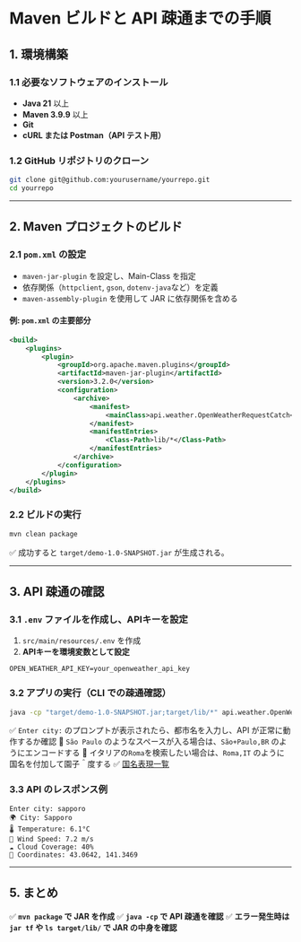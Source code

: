 # **Maven ビルドと API 疎通までの手順**

## **1. 環境構築**
### **1.1 必要なソフトウェアのインストール**
- **Java 21** 以上
- **Maven 3.9.9** 以上
- **Git**
- **cURL または Postman（API テスト用）**

### **1.2 GitHub リポジトリのクローン**
```sh
git clone git@github.com:yourusername/yourrepo.git
cd yourrepo
```

---

## **2. Maven プロジェクトのビルド**

### **2.1 `pom.xml` の設定**
- `maven-jar-plugin` を設定し、Main-Class を指定
- 依存関係（`httpclient`, `gson`, `dotenv-java`など）を定義
- `maven-assembly-plugin` を使用して JAR に依存関係を含める

#### **例: `pom.xml` の主要部分**
```xml
<build>
    <plugins>
        <plugin>
            <groupId>org.apache.maven.plugins</groupId>
            <artifactId>maven-jar-plugin</artifactId>
            <version>3.2.0</version>
            <configuration>
                <archive>
                    <manifest>
                        <mainClass>api.weather.OpenWeatherRequestCatch</mainClass>
                    </manifest>
                    <manifestEntries>
                        <Class-Path>lib/*</Class-Path>
                    </manifestEntries>
                </archive>
            </configuration>
        </plugin>
    </plugins>
</build>
```

### **2.2 ビルドの実行**
```sh
mvn clean package
```

✅ 成功すると `target/demo-1.0-SNAPSHOT.jar` が生成される。

---

## **3. API 疎通の確認**

### **3.1 `.env` ファイルを作成し、APIキーを設定**
1. `src/main/resources/.env` を作成
2. **APIキーを環境変数として設定**
```env
OPEN_WEATHER_API_KEY=your_openweather_api_key
```

### **3.2 アプリの実行（CLI での疎通確認）**
```sh
java -cp "target/demo-1.0-SNAPSHOT.jar;target/lib/*" api.weather.OpenWeatherRequestCatch
```
✅ `Enter city:` のプロンプトが表示されたら、都市名を入力し、API が正常に動作するか確認
🚫 `São Paulo` のようなスペースが入る場合は、`São+Paulo,BR` のようにエンコードする
🚫 イタリアの`Roma`を検索したい場合は、`Roma,IT` のように国名を付加して園子＾度する
✅ [国名表現一覧](https://so-zou.jp/web-app/tech/data/code/country.htm)

### **3.3 API のレスポンス例**
```
Enter city: sapporo
🌍 City: Sapporo
🌡️ Temperature: 6.1°C
💨 Wind Speed: 7.2 m/s
☁️ Cloud Coverage: 40%
📍 Coordinates: 43.0642, 141.3469
```

---


## **5. まとめ**
✅ **`mvn package` で JAR を作成**
✅ **`java -cp` で API 疎通を確認**
✅ **エラー発生時は `jar tf` や `ls target/lib/` で JAR の中身を確認**
